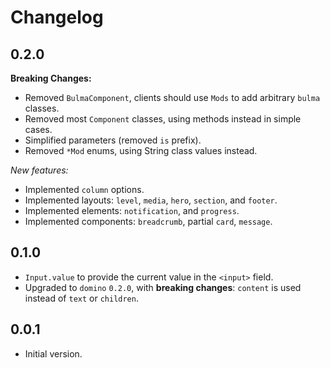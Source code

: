 # Changelog

## 0.2.0

**Breaking Changes:**

- Removed `BulmaComponent`, clients should use `Mods` to add arbitrary `bulma` classes.
- Removed most `Component` classes, using methods instead in simple cases.
- Simplified parameters (removed `is` prefix).
- Removed `*Mod` enums, using String class values instead.

*New features:*

- Implemented `column` options.
- Implemented layouts: `level`, `media`, `hero`, `section`, and `footer`.
- Implemented elements: `notification`, and `progress`.
- Implemented components: `breadcrumb`, partial `card`, `message`.

## 0.1.0

- `Input.value` to provide the current value in the `<input>` field.
- Upgraded to `domino` `0.2.0`, with **breaking changes**: `content` is used instead of `text` or `children`.

## 0.0.1

- Initial version.
